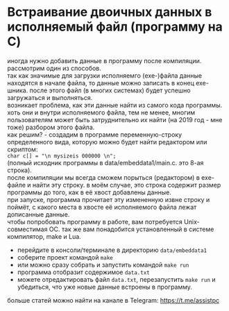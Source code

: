 # Встраивание двоичных данных в исполняемый файл (программу на C)
иногда нужно добавить данные в программу после компиляции. рассмотрим один из способов.  
так как значимые для загрузки исполняемго (exe-)файла данные находятся в начале файла, то данные можно записать в конец ехе-шника. после этого файл (в многих системах) будет успешно загружаться и выполняться.  
возникает проблема, как эти данные найти из самого кода программы. хоть они и внутри исполняемого файла, тем не менее, многим пользователям может быть затруднительно их найти (на 2019 год - мне тоже) разбором этого файла.  
как решим? - создадим в программе переменную-строку определенного вида, которую можно будет найти редактором или скриптом:  
```char c[] = "\n mysizeis 000000 \n";```  
(полный исходник программы в data/embeddata1/main.c. это 8-ая строка).  
после компиляции мы всегда сможем порыться (редактором) в ехе-файле и найти эту строку. в моём случае, это строка содержит размер программы до того, как в её хвост добавлены данные.  
при запуске, программа прочитает эту измененную извне строку и поймёт, с какого места в хвосте её исполняемого файла лежат дописанные данные.  
чтобы попробовать программу в работе, вам потребуется Unix-совместимая ОС. так же вам понадобится установленный в системе компилятор, make и Lua.  
* перейдите в консоли/терминале в директорию `data/embeddata1`  
* соберите проект командой `make`  
* или можно сразу собрать и запустить командой `make run`  
* программа отобразит содержимое `data.txt`  
* можете отредактировать файл `data.txt`, перезапустить `make run` и убедиться, что уже новые данные встроены в программу.  
  
  
больше статей можно найти на канале в Telegram: <a href='https://t.me/assistpc'>https://t.me/assistpc</a>  
